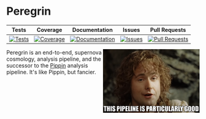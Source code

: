# Peregrin

| Tests | Coverage | Documentation | Issues | Pull Requests |
| :---: | :------: | :-----------: | :----: | :-----------: |
| [![Tests](https://github.com/OmegaLambda1998/Peregrin/actions/workflows/test_and_codecov.yml/badge.svg?branch=main)](https://github.com/OmegaLambda1998/Peregrin/actions/workflows/test_and_codecov.yml?branch=main) | [![Coverage](https://coveralls.io/repos/github/OmegaLambda1998/Peregrin/badge.svg?branch=main)](https://coveralls.io/github/OmegaLambda1998/Peregrin?branch=main) | [![Documentation](https://github.com/OmegaLambda1998/Peregrin/actions/workflows/documentation.yml/badge.svg)](http://www.omegalambda.au/Peregrin/) | [![Issues](https://img.shields.io/github/issues/OmegaLambda1998/Peregrin)](https://github.com/OmegaLambda1998/Peregrin/issues) | [![Pull Requests](https://img.shields.io/github/issues-pr/OmegaLambda1998/Peregrin)](https://github.com/OmegaLambda1998/Peregrin/pulls) |

<img align="right" width="50%" max-width="50%" src="meme.png">

Peregrin is an end-to-end, supernova cosmology, analysis pipeline, and the successor to the [Pippin](https://github.com/dessn/pippin) analysis pipeline. It's like Pippin, but fancier.
